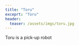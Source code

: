 ```yaml
---
title: "Toru"
exceprt: "Toru"
header:
  teaser: /assets/imgs/toru.jpg
---
```


Toru is a pick-up robot
